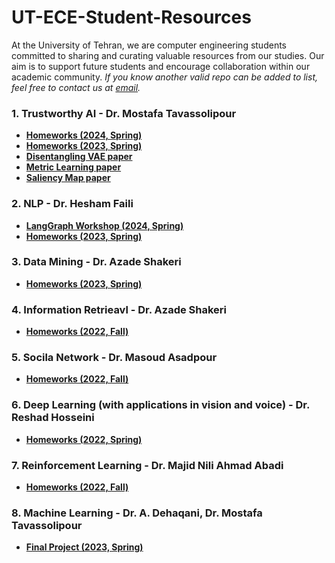# UT-ECE-Student-Resources
At the University of Tehran, we are computer engineering students committed to sharing and curating valuable resources from our studies. Our aim is to support future students and encourage collaboration within our academic community.
*If you know another valid repo can be added to list, feel free to contact us at [email](mailto:m.shafieeha@gmail.com).*


### 1. Trustworthy AI - Dr. Mostafa Tavassolipour
* [**Homeworks (2024, Spring)**](https://github.com/moshafieeha/Deep-Learning-Mini-Projects)
* [**Homeworks (2023, Spring)**](https://github.com/m4hyarm/Trustworthy_AI_Course_Assignments)
* [**Disentangling VAE paper**](https://github.com/farshadsangari/disentangling-vae)
* [**Metric Learning paper**](https://github.com/farshadsangari/robust_classifier)
* [**Saliency Map paper**](https://github.com/farshadsangari/saliency_map_prediction)

### 2. NLP - Dr. Hesham Faili
* [**LangGraph Workshop (2024, Spring)**](https://github.com/VavRe/ut-nlp-langgraph)
* [**Homeworks (2023, Spring)**](https://github.com/VavRe/nlp-ut)

### 3. Data Mining  - Dr. Azade Shakeri
* [**Homeworks (2023, Spring)**](https://github.com/VavRe/data-mining-ut)

### 4. Information Retrieavl  - Dr. Azade Shakeri
* [**Homeworks (2022, Fall)**](https://github.com/VavRe/data-mining-ut)

### 5. Socila Network  - Dr. Masoud Asadpour
* [**Homeworks (2022, Fall)**](https://github.com/VavRe/social-networks-ut)

### 6. Deep Learning (with applications in vision and voice)  - Dr. Reshad Hosseini
* [**Homeworks (2022, Spring)**](https://github.com/m4hyarm/Deep_Learning_Course_Assignments)

### 7. Reinforcement Learning - Dr. Majid Nili Ahmad Abadi
* [**Homeworks (2022, Fall)**](https://github.com/m4hyarm/Reinforcement_Learning_Course_Assignments)

### 8. Machine Learning - Dr. A. Dehaqani, Dr. Mostafa Tavassolipour
* [**Final Project (2023, Spring)**](https://github.com/HesamAsad/MachineLearning-Spring2023-FinalProject)








